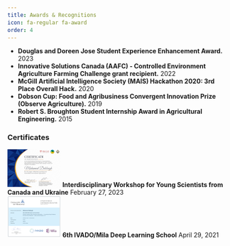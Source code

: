 ```yaml
---
title: Awards & Recognitions
icon: fa-regular fa-award
order: 4
---
```

- **Douglas and Doreen Jose Student Experience Enhancement Award.** 2023
- **Innovative Solutions Canada (AAFC) - Controlled Environment Agriculture Farming Challenge grant recipient.** 2022
- **McGill Artificial Intelligence Society (MAIS) Hackathon 2020: 3rd Place Overall Hack.** 2020
- **Dobson Cup: Food and Agribusiness Convergent Innovation Prize (Observe Agriculture).** 2019
- **Robert S. Broughton Student Internship Award in Agricultural Engineering.** 2015


<div style="text-align: left; margin-bottom:15px;"><h3>Certificates</h3></div>


<div style="text-align: left">

  
  <div class="container"><a href="assets/certificates/20230227-Interdisciplinary Workshop for Young Scientists from Canada and Ukraine.pdf" target="_blank" rel="noopener noreferrer"><img ALIGN=”left” src="assets/certificates/preview/20230227-Interdisciplinary Workshop for Young Scientists from Canada and Ukraine.png"/></a> <Strong>Interdisciplinary Workshop for Young Scientists from Canada and Ukraine</Strong> February 27, 2023</div>
    
  <div class="container"><a href="assets/certificates/Ivado_Mila_6th Deep learning School_2021_Certificate_Mohamed_Debbagh.pdf" target="_blank" rel="noopener noreferrer"><img ALIGN=”left” src="assets/certificates/preview/Ivado_Mila_6th Deep learning School_2021_Certificate_Mohamed_Debbagh.png"/></a> <Strong>6th IVADO/Mila Deep Learning School</Strong> April 29, 2021</div>

</div>
